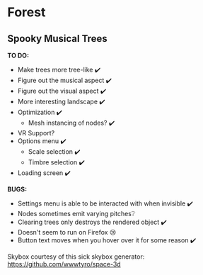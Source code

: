 # Forest

## Spooky Musical Trees

**TO DO:**

- Make trees more tree-like ✔️
- Figure out the musical aspect ✔️
- Figure out the visual aspect ✔️
- More interesting landscape ✔️
- Optimization ✔️
  - Mesh instancing of nodes? ✔️
- VR Support?
- Options menu ✔️
  - Scale selection ✔️
  - Timbre selection ✔️
- Loading screen ✔️

**BUGS:**

- Settings menu is able to be interacted with when invisible ✔️
- Nodes sometimes emit varying pitches❔
- Clearing trees only destroys the rendered object ✔️
- Doesn't seem to run on Firefox 😢
- Button text moves when you hover over it for some reason ✔️

Skybox courtesy of this sick skybox generator: https://github.com/wwwtyro/space-3d
